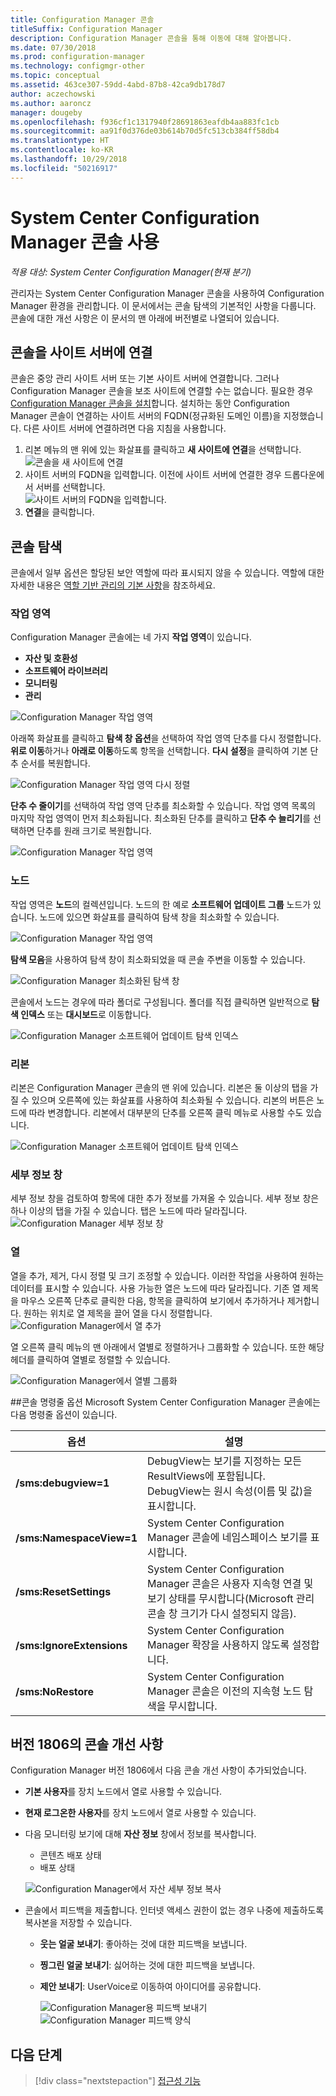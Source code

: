 ```yaml
---
title: Configuration Manager 콘솔
titleSuffix: Configuration Manager
description: Configuration Manager 콘솔을 통해 이동에 대해 알아봅니다.
ms.date: 07/30/2018
ms.prod: configuration-manager
ms.technology: configmgr-other
ms.topic: conceptual
ms.assetid: 463ce307-59dd-4abd-87b8-42ca9db178d7
author: aczechowski
ms.author: aaroncz
manager: dougeby
ms.openlocfilehash: f936cf1c1317940f28691863eafdb4aa883fc1cb
ms.sourcegitcommit: aa91f0d376de03b614b70d5fc513cb384ff58db4
ms.translationtype: HT
ms.contentlocale: ko-KR
ms.lasthandoff: 10/29/2018
ms.locfileid: "50216917"
---
```

# <a name="using-the-system-center-configuration-manager-console"></a>System Center Configuration Manager 콘솔 사용

*적용 대상: System Center Configuration Manager(현재 분기)*

관리자는 System Center Configuration Manager 콘솔을 사용하여 Configuration Manager 환경을 관리합니다. 이 문서에서는 콘솔 탐색의 기본적인 사항을 다룹니다. 콘솔에 대한 개선 사항은 이 문서의 맨 아래에 버전별로 나열되어 있습니다. 

## <a name="connect-the-console-to-a-site-server"></a>콘솔을 사이트 서버에 연결
콘솔은 중앙 관리 사이트 서버 또는 기본 사이트 서버에 연결합니다. 그러나 Configuration Manager 콘솔을 보조 사이트에 연결할 수는 없습니다. 필요한 경우 [Configuration Manager 콘솔을 설치](../deploy/install/install-consoles.md)합니다. 설치하는 동안 Configuration Manager 콘솔이 연결하는 사이트 서버의 FQDN(정규화된 도메인 이름)을 지정했습니다. 다른 사이트 서버에 연결하려면 다음 지침을 사용합니다. 

1. 리본 메뉴의 맨 위에 있는 화살표를 클릭하고 **새 사이트에 연결**을 선택합니다.
    ![콘솔을 새 사이트에 연결](media/connect-to-a-new-site.png)
2. 사이트 서버의 FQDN을 입력합니다. 이전에 사이트 서버에 연결한 경우 드롭다운에서 서버를 선택합니다.  
    ![사이트 서버의 FQDN을 입력합니다.](media/site-server-fqdn.png)
3. **연결**을 클릭합니다. 

## <a name="navigate-the-console"></a>콘솔 탐색
콘솔에서 일부 옵션은 할당된 보안 역할에 따라 표시되지 않을 수 있습니다. 역할에 대한 자세한 내용은 [역할 기반 관리의 기본 사항](../../understand/fundamentals-of-role-based-administration.md)을 참조하세요. 

### <a name="workspaces"></a>작업 영역
Configuration Manager 콘솔에는 네 가지 **작업 영역**이 있습니다. 
   - **자산 및 호환성**
   - **소프트웨어 라이브러리**
   - **모니터링**
   - **관리**

 ![Configuration Manager 작업 영역](media/configuration-manager-workspaces.png)

아래쪽 화살표를 클릭하고 **탐색 창 옵션**을 선택하여 작업 영역 단추를 다시 정렬합니다. **위로 이동**하거나 **아래로 이동**하도록 항목을 선택합니다. **다시 설정**을 클릭하여 기본 단추 순서를 복원합니다. 

 ![Configuration Manager 작업 영역 다시 정렬](media/navigation-pane-options.png)

**단추 수 줄이기**를 선택하여 작업 영역 단추를 최소화할 수 있습니다. 작업 영역 목록의 마지막 작업 영역이 먼저 최소화됩니다. 최소화된 단추를 클릭하고 **단추 수 늘리기**를 선택하면 단추를 원래 크기로 복원합니다.  

![Configuration Manager 작업 영역](media/workspace-buttons.png)


### <a name="nodes"></a>노드
작업 영역은 **노드**의 컬렉션입니다. 노드의 한 예로 **소프트웨어 업데이트 그룹** 노드가 있습니다. 노드에 있으면 화살표를 클릭하여 탐색 창을 최소화할 수 있습니다. 

![Configuration Manager 작업 영역](media/software-update-groups-node.png)

**탐색 모음**을 사용하여 탐색 창이 최소화되었을 때 콘솔 주변을 이동할 수 있습니다. 

![Configuration Manager 최소화된 탐색 창](media/minimized-navigation-pane.png)

콘솔에서 노드는 경우에 따라 폴더로 구성됩니다. 폴더를 직접 클릭하면 일반적으로 **탐색 인덱스** 또는 **대시보드**로 이동합니다.

![Configuration Manager 소프트웨어 업데이트 탐색 인덱스](media/software-updates-navigation-index.png)

### <a name="ribbon"></a>리본 
리본은 Configuration Manager 콘솔의 맨 위에 있습니다. 리본은 둘 이상의 탭을 가질 수 있으며 오른쪽에 있는 화살표를 사용하여 최소화될 수 있습니다. 리본의 버튼은 노드에 따라 변경합니다. 리본에서 대부분의 단추를 오른쪽 클릭 메뉴로 사용할 수도 있습니다. 
 
![Configuration Manager 소프트웨어 업데이트 탐색 인덱스](media/ribbon.png)

### <a name="details-pane"></a>세부 정보 창
세부 정보 창을 검토하여 항목에 대한 추가 정보를 가져올 수 있습니다. 세부 정보 창은 하나 이상의 탭을 가질 수 있습니다. 탭은 노드에 따라 달라집니다. 
![Configuration Manager 세부 정보 창](media/details-pane.png)

### <a name="columns"></a>열 
열을 추가, 제거, 다시 정렬 및 크기 조정할 수 있습니다. 이러한 작업을 사용하여 원하는 데이터를 표시할 수 있습니다. 사용 가능한 열은 노드에 따라 달라집니다. 기존 열 제목을 마우스 오른쪽 단추로 클릭한 다음, 항목을 클릭하여 보기에서 추가하거나 제거합니다. 원하는 위치로 열 제목을 끌어 열을 다시 정렬합니다. 
![Configuration Manager에서 열 추가](media/add-columns.png)

열 오른쪽 클릭 메뉴의 맨 아래에서 열별로 정렬하거나 그룹화할 수 있습니다. 또한 해당 헤더를 클릭하여 열별로 정렬할 수 있습니다. 

![Configuration Manager에서 열별 그룹화](media/column-group-by.png)

##<a name="console-command-line-options"></a>콘솔 명령줄 옵션
Microsoft System Center Configuration Manager 콘솔에는 다음 명령줄 옵션이 있습니다.

|옵션|설명|  
|------------|-----------------|  
|**/sms:debugview=1**|DebugView는 보기를 지정하는 모든 ResultViews에 포함됩니다. DebugView는 원시 속성(이름 및 값)을 표시합니다.|  
|**/sms:NamespaceView=1**|System Center Configuration Manager 콘솔에 네임스페이스 보기를 표시합니다.|  
|**/sms:ResetSettings**|System Center Configuration Manager 콘솔은 사용자 지속형 연결 및 보기 상태를 무시합니다(Microsoft 관리 콘솔 창 크기가 다시 설정되지 않음).|  
|**/sms:IgnoreExtensions**|System Center Configuration Manager 확장을 사용하지 않도록 설정합니다.|  
|**/sms:NoRestore**|System Center Configuration Manager 콘솔은 이전의 지속형 노드 탐색을 무시합니다.|  

## <a name="console-improvements-in-version-1806"></a>버전 1806의 콘솔 개선 사항
Configuration Manager 버전 1806에서 다음 콘솔 개선 사항이 추가되었습니다.

- **기본 사용자**를 장치 노드에서 열로 사용할 수 있습니다. <!--1357280-->
- **현재 로그온한 사용자**를 장치 노드에서 열로 사용할 수 있습니다.<!--1358202-->
- 다음 모니터링 보기에 대해 **자산 정보** 창에서 정보를 복사합니다. <!--1357856-->
    - 콘텐츠 배포 상태
    - 배포 상태 

    ![Configuration Manager에서 자산 세부 정보 복사](media/1810-deployment-status.PNG)

 - 콘솔에서 피드백을 제출합니다. 인터넷 액세스 권한이 없는 경우 나중에 제출하도록 복사본을 저장할 수 있습니다. <!--1357542-->
   
    - **웃는 얼굴 보내기**: 좋아하는 것에 대한 피드백을 보냅니다.
    - **찡그린 얼굴 보내기**: 싫어하는 것에 대한 피드백을 보냅니다. 
    - **제안 보내기**: UserVoice로 이동하여 아이디어를 공유합니다. 
 
       ![Configuration Manager용 피드백 보내기](media/1810-send-a-smile.PNG)
![Configuration Manager 피드백 양식](media/1810-feedback-form.PNG)

## <a name="next-steps"></a>다음 단계
> [!div class="nextstepaction"]
> [접근성 기능](../../understand/accessibility-features.md)

